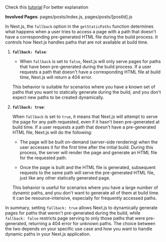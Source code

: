 Check this [tutorial](https://www.youtube.com/watch?v=j4nAZaPQzwc) For better explanation

**Involved Pages**: pages/posts/index.js, pages/posts/[postId].js

In Next.js, the `fallback` option in the `getStaticPaths` function determines what happens when a user tries to access a page with a path that doesn't have a corresponding pre-generated HTML file during the build process. It controls how Next.js handles paths that are not available at build time.

1. **`fallback: false`**:

   - When `fallback` is set to `false`, Next.js will only serve pages for paths that have been pre-generated during the build process. If a user requests a path that doesn't have a corresponding HTML file at build time, Next.js will return a 404 error.

   This behavior is suitable for scenarios where you have a known set of paths that you want to statically generate during the build, and you don't expect new paths to be created dynamically.

2. **`fallback: true`**:

   When `fallback` is set to `true`, it means that Next.js will attempt to serve the page for any path requested, even if it hasn't been pre-generated at build time. If a user requests a path that doesn't have a pre-generated HTML file, Next.js will do the following:

   - The page will be built on-demand (server-side rendering) when the user accesses it for the first time after the initial build. During this process, the server will render the page and generate an HTML file for the requested path.

   - Once the page is built and the HTML file is generated, subsequent requests to the same path will serve the pre-generated HTML file, just like any other statically generated page.

   This behavior is useful for scenarios where you have a large number of dynamic paths, and you don't want to generate all of them at build time. It can be resource-intensive, especially for frequently accessed paths.

In summary, setting `fallback: true` allows Next.js to dynamically generate pages for paths that weren't pre-generated during the build, while `fallback: false` restricts page serving to only those paths that were pre-generated, returning a 404 error for unknown paths. The choice between the two depends on your specific use case and how you want to handle dynamic paths in your Next.js application.
